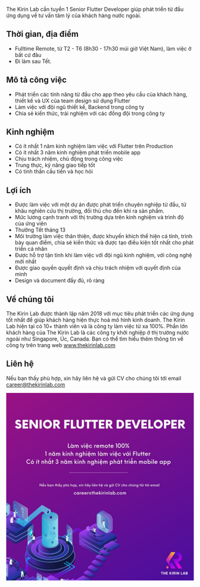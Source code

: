 The Kirin Lab cần tuyển 1 Senior Flutter Developer giúp phát triển từ đầu ứng dụng về tư vấn tâm lý của khách hàng nước ngoài.

## Thời gian, địa điểm
* Fulltime Remote, từ T2 - T6 (8h30 - 17h30 múi giờ Việt Nam), làm việc ở bất cứ đâu
* Đi làm sau Tết.

## Mô tả công việc
* Phát triền các tính năng từ đầu cho app theo yêu cầu của khách hàng, thiết kế và UX của team design sử dụng Flutter
* Làm việc với đội ngũ thiết kế, Backend trong công ty
* Chia sẻ kiến thức, trải nghiệm với các đồng đội trong công ty


## Kinh nghiệm
* Có ít nhất 1 năm kinh nghiệm làm việc với Flutter trên Production
* Có ít nhất 3 năm kinh nghiệm phát triển mobile app
* Chịu trách nhiệm, chủ động trong công việc
* Trung thực, kỹ năng giao tiếp tốt
* Có tinh thần cầu tiến và học hỏi

## Lợi ích
* Được làm việc với một dự án được phát triển chuyên nghiệp từ đầu, từ khâu nghiên cứu thị trường, đối thủ cho đến khi ra sản phẩm.
* Mức lương cạnh tranh với thị trường dựa trên kinh nghiệm và trình độ của ứng viên
* Thưởng Tết tháng 13
* Môi trường làm việc thân thiện, được khuyến khích thể hiện cá tính, trình bày quan điểm, chia sẻ kiến thức và được tạo điều kiện tốt nhất cho phát triển cá nhân
* Được hỗ trợ tận tình khi làm việc với đội ngũ kinh nghiệm, với công nghệ mới nhất
* Được giao quyền quyết định và chịu trách nhiệm với quyết định của mình
* Design và document đầy đủ, rõ ràng

## Về chúng tôi
The Kirin Lab được thành lập năm 2018 với mục tiêu phát triển các ứng dụng tốt nhất để giúp khách hàng hiện thực hoá mô hình kinh doanh. The Kirin Lab hiện tại có 10+ thành viên và là công ty làm việc từ xa 100%. Phần lớn khách hàng của The Kirin Lab là các công ty khởi nghiệp ở thị trường nước ngoài như Singapore, Úc, Canada. Bạn có thể tìm hiểu thêm thông tin về công ty trên trang web www.thekirinlab.com

## Liên hệ
Nếu bạn thấy phù hợp, xin hãy liên hệ và gửi CV cho chúng tôi tới email career@thekirinlab.com

![Job Poster](/images/senior_flutter_dev.jpeg)
